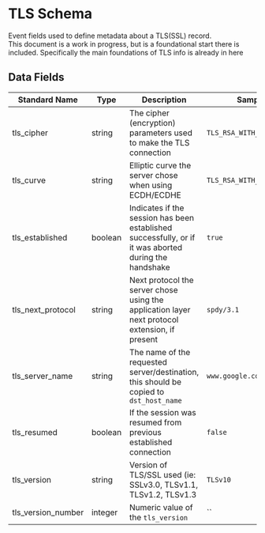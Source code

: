 # TLS Schema

Event fields used to define metadata about a TLS(SSL) record.  
This document is a work in progress, but is a foundational start there is included. Specifically the main foundations of TLS info is already in here

## Data Fields

| Standard Name | Type | Description | Sample Value |
|--------|---------|-------|-------|
| tls_cipher | string | The cipher (encryption) parameters used to make the TLS connection | `TLS_RSA_WITH_AES_128_CBC_SHA` |
| tls_curve | string | Elliptic curve the server chose when using ECDH/ECDHE | `TLS_RSA_WITH_AES_128_CBC_SHA` |
| tls_established | boolean | Indicates if the session has been established successfully, or if it was aborted during the handshake | `true` |
| tls_next_protocol | string | Next protocol the server chose using the application layer next protocol extension, if present | `spdy/3.1` |
| tls_server_name | string | The name of the requested server/destination, this should be copied to `dst_host_name` | `www.google.com` |
| tls_resumed | boolean | If the session was resumed from previous established connection | `false` |
| tls_version | string | Version of TLS/SSL used (ie: SSLv3.0, TLSv1.1, TLSv1.2, TLSv1.3 | `TLSv10` |
| tls_version_number | integer | Numeric value of the `tls_version` | `` |
